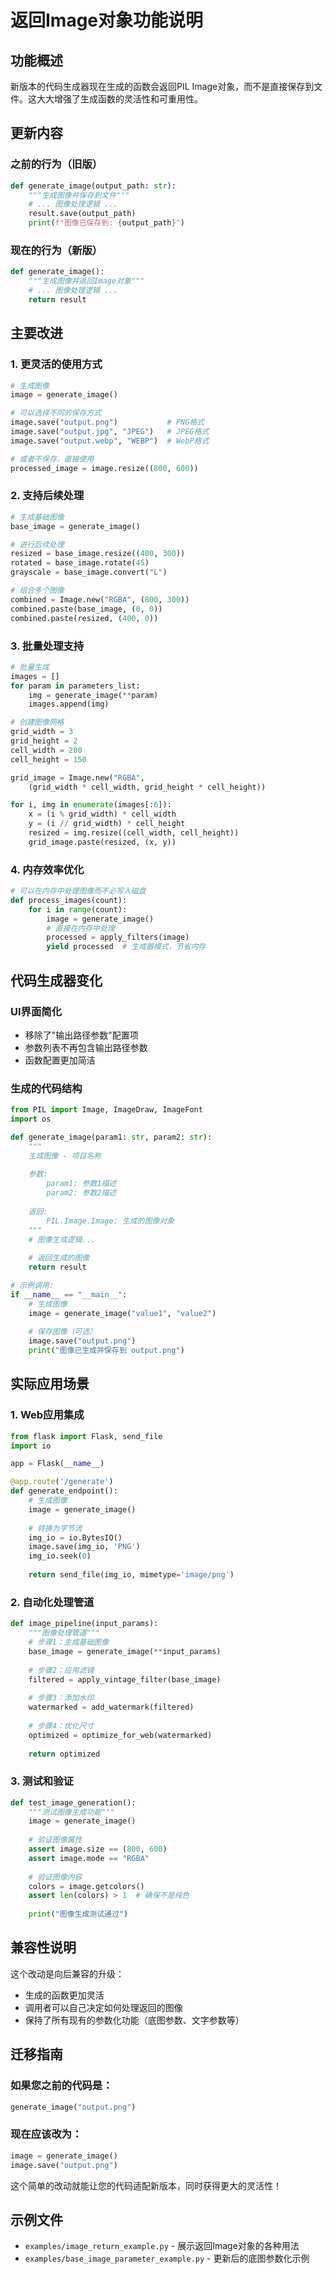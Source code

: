 # 返回Image对象功能说明

## 功能概述

新版本的代码生成器现在生成的函数会返回PIL Image对象，而不是直接保存到文件。这大大增强了生成函数的灵活性和可重用性。

## 更新内容

### 之前的行为（旧版）
```python
def generate_image(output_path: str):
    """生成图像并保存到文件"""
    # ... 图像处理逻辑 ...
    result.save(output_path)
    print(f"图像已保存到: {output_path}")
```

### 现在的行为（新版）
```python
def generate_image():
    """生成图像并返回Image对象"""
    # ... 图像处理逻辑 ...
    return result
```

## 主要改进

### 1. 更灵活的使用方式
```python
# 生成图像
image = generate_image()

# 可以选择不同的保存方式
image.save("output.png")           # PNG格式
image.save("output.jpg", "JPEG")   # JPEG格式
image.save("output.webp", "WEBP")  # WebP格式

# 或者不保存，直接使用
processed_image = image.resize((800, 600))
```

### 2. 支持后续处理
```python
# 生成基础图像
base_image = generate_image()

# 进行后续处理
resized = base_image.resize((400, 300))
rotated = base_image.rotate(45)
grayscale = base_image.convert("L")

# 组合多个图像
combined = Image.new("RGBA", (800, 300))
combined.paste(base_image, (0, 0))
combined.paste(resized, (400, 0))
```

### 3. 批量处理支持
```python
# 批量生成
images = []
for param in parameters_list:
    img = generate_image(**param)
    images.append(img)

# 创建图像网格
grid_width = 3
grid_height = 2
cell_width = 200
cell_height = 150

grid_image = Image.new("RGBA", 
    (grid_width * cell_width, grid_height * cell_height))

for i, img in enumerate(images[:6]):
    x = (i % grid_width) * cell_width
    y = (i // grid_width) * cell_height
    resized = img.resize((cell_width, cell_height))
    grid_image.paste(resized, (x, y))
```

### 4. 内存效率优化
```python
# 可以在内存中处理图像而不必写入磁盘
def process_images(count):
    for i in range(count):
        image = generate_image()
        # 直接在内存中处理
        processed = apply_filters(image)
        yield processed  # 生成器模式，节省内存
```

## 代码生成器变化

### UI界面简化
- 移除了"输出路径参数"配置项
- 参数列表不再包含输出路径参数
- 函数配置更加简洁

### 生成的代码结构
```python
from PIL import Image, ImageDraw, ImageFont
import os

def generate_image(param1: str, param2: str):
    """
    生成图像 - 项目名称
    
    参数:
        param1: 参数1描述
        param2: 参数2描述
    
    返回:
        PIL.Image.Image: 生成的图像对象
    """
    # 图像生成逻辑...
    
    # 返回生成的图像
    return result

# 示例调用:
if __name__ == "__main__":
    # 生成图像
    image = generate_image("value1", "value2")
    
    # 保存图像（可选）
    image.save("output.png")
    print("图像已生成并保存到 output.png")
```

## 实际应用场景

### 1. Web应用集成
```python
from flask import Flask, send_file
import io

app = Flask(__name__)

@app.route('/generate')
def generate_endpoint():
    # 生成图像
    image = generate_image()
    
    # 转换为字节流
    img_io = io.BytesIO()
    image.save(img_io, 'PNG')
    img_io.seek(0)
    
    return send_file(img_io, mimetype='image/png')
```

### 2. 自动化处理管道
```python
def image_pipeline(input_params):
    """图像处理管道"""
    # 步骤1：生成基础图像
    base_image = generate_image(**input_params)
    
    # 步骤2：应用滤镜
    filtered = apply_vintage_filter(base_image)
    
    # 步骤3：添加水印
    watermarked = add_watermark(filtered)
    
    # 步骤4：优化尺寸
    optimized = optimize_for_web(watermarked)
    
    return optimized
```

### 3. 测试和验证
```python
def test_image_generation():
    """测试图像生成功能"""
    image = generate_image()
    
    # 验证图像属性
    assert image.size == (800, 600)
    assert image.mode == "RGBA"
    
    # 验证图像内容
    colors = image.getcolors()
    assert len(colors) > 1  # 确保不是纯色
    
    print("图像生成测试通过")
```

## 兼容性说明

这个改动是向后兼容的升级：
- 生成的函数更加灵活
- 调用者可以自己决定如何处理返回的图像
- 保持了所有现有的参数化功能（底图参数、文字参数等）

## 迁移指南

### 如果您之前的代码是：
```python
generate_image("output.png")
```

### 现在应该改为：
```python
image = generate_image()
image.save("output.png")
```

这个简单的改动就能让您的代码适配新版本，同时获得更大的灵活性！

## 示例文件

- `examples/image_return_example.py` - 展示返回Image对象的各种用法
- `examples/base_image_parameter_example.py` - 更新后的底图参数化示例
